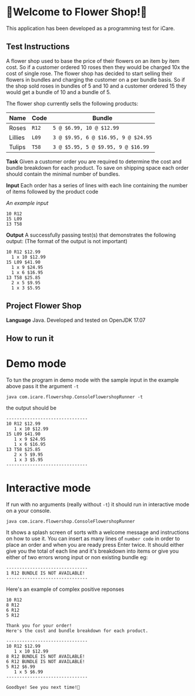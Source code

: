 # 🌹Welcome to Flower Shop!🌼

This application has been developed as a programming test for iCare.
   
 ## Test Instructions
A flower shop used to base the price of their flowers on an item by item cost. So if a customer ordered 10 roses then they would be charged 10x the cost of single rose. The flower shop has decided to start selling their flowers in bundles and charging the customer on a per bundle basis. So if the shop sold roses in bundles of 5 and 10 and a customer ordered 15 they would get a bundle of 10 and a bundle of 5.

The flower shop currently sells the following products:

|Name|Code|Bundle|
|-|-|-|
|Roses|`R12`|`5 @ $6.99, 10 @ $12.99`|
|Lillies|`L09`|`3 @ $9.95, 6 @ $16.95, 9 @ $24.95`|
|Tulips |`T58`|`3 @ $5.95, 5 @ $9.95, 9 @ $16.99`|

**Task**
Given a customer order you are required to determine the cost and bundle breakdown for each product. 
To save on shipping space each order should contain the minimal number of bundles.

**Input**
Each order has a series of lines with each line containing the number of items followed by the product code

*An example input*

    10 R12
    15 L09
    13 T58

**Output**
A successfully passing test(s) that demonstrates the following output: 
(The format of the output is not important)

    10 R12 $12.99
      1 x 10 $12.99
    15 L09 $41.90
      1 x 9 $24.95
      1 x 6 $16.95
    13 T58 $25.85
      2 x 5 $9.95
      1 x 3 $5.95

## Project Flower Shop
**Language** Java. Developed and tested on OpenJDK 17.07


## How to run it
# Demo mode

To tun the program in demo mode with the sample input in the example above pass it the argument `-t`

    java com.icare.flowershop.ConsoleFlowershopRunner -t
the output should be 

    -------------------------------
    10 R12 $12.99
       1 x 10 $12.99
    15 L09 $41.90
       1 x 9 $24.95
       1 x 6 $16.95
    13 T58 $25.85
       2 x 5 $9.95
       1 x 3 $5.95
    -------------------------------


# Interactive mode
If run with no arguments (really without `-t`) it should run in interactive mode on a your console.

    java com.icare.flowershop.ConsoleFlowershopRunner
It shows a splash screen of sorts with a welcome message and instructions on how to use it. 
You can insert as many lines of `number code` in order to place an order and when you are ready press Enter twice. 
It should either give you the total of each line and it's breakdown into items or give you either of two errors wrong input or non existing bundle eg:

    -------------------------------
    1 R12 BUNDLE IS NOT AVAILABLE!
    -------------------------------


Here's an example of complex positive reponses


    10 R12
    8 R12
    6 R12
    5 R12

    Thank you for your order!
    Here's the cost and bundle breakdown for each product.
    
    -------------------------------
    10 R12 $12.99
       1 x 10 $12.99
    8 R12 BUNDLE IS NOT AVAILABLE!
    6 R12 BUNDLE IS NOT AVAILABLE!
    5 R12 $6.99
       1 x 5 $6.99
    -------------------------------
    
    Goodbye! See you next time!🌸 

